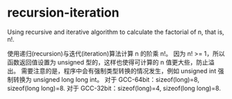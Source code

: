 recursion-iteration
===================

Using recursive and iterative algorithm to calculate the factorial of n, that is, n!.

使用递归(recursion)与迭代(iteration)算法计算 n 的阶乘 n!。
因为 n! >= 1，所以函数返回值设置为 unsigned 型的，这样也使得可计算的 n 值更大些，防止溢出。
需要注意的是，程序中会有强制类型转换的情况发生，例如 unsigned int 强制转换为 unsigned long long int。
对于 GCC-64bit：sizeof(long)=8, sizeof(long long)=8.
对于 GCC-32bit：sizeof(long)=4, sizeof(long long)=8.
